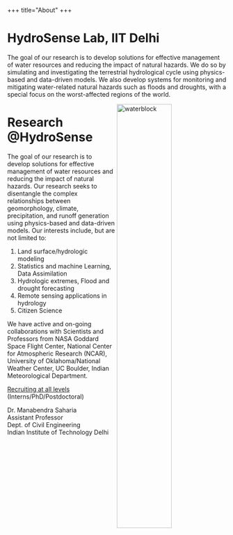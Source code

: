 +++
title="About"
+++

# HydroSense Lab, IIT Delhi

The goal of our research is to develop solutions for effective management of water resources and reducing the impact of natural hazards. We do so by simulating and investigating the terrestrial hydrological cycle using physics-based and data-driven models. We also develop systems for monitoring and mitigating water-related natural hazards such as floods and droughts, with a special focus on the worst-affected regions of the world. 

<img src="/img/watercycleblock.jpg" alt="waterblock" width="50%" height="50%" align="right">

# Research @HydroSense

The goal of our research is to develop solutions for effective management of water resources and reducing the impact of natural hazards. Our research seeks to disentangle the complex relationships between geomorphology, climate, precipitation, and runoff generation using physics-based and data-driven models. Our interests include, but are not limited to:

1. Land surface/hydrologic modeling
2. Statistics and machine Learning, Data Assimilation
3. Hydrologic extremes, Flood and drought forecasting
4. Remote sensing applications in hydrology
5. Citizen Science


We have active and on-going collaborations with Scientists and Professors from NASA Goddard Space Flight Center, National Center for Atmospheric Research (NCAR), University of Oklahoma/National Weather Center, UC Boulder, Indian Meteorological Department.


[Recruiting at all levels](/join/intro) (Interns/PhD/Postdoctoral)  


Dr. Manabendra Saharia   
Assistant Professor         
Dept. of Civil Engineering         
Indian Institute of Technology Delhi
